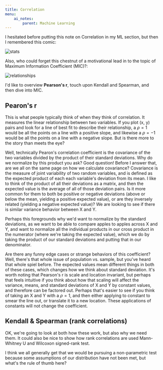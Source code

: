 ```yaml
---
title: Correlation
menu:
    ai_notes:
        parent: Machine Learning
---
```

I hesitated before putting this note on Correlation
in my ML section, but then I remembered this comic:

![stats](stats_are_funny.jpg)

Also, who could forget this chestnut of a motivational lead in to the topic
of Maximum Information Coefficient (MIC)?:

![relationships](relationships.png)

I'd like to overview **Pearson's r**, touch upon Kendall and Spearman, and then
dive into MIC. 

## Pearon's r

This is what people typically think of when they think of correlation. It measures
the linear relationship between two variables. If you plot (x, y) pairs and look 
for a line of best fit to describe their relationship, a $\rho = 1$ would be 
all the points on a line with a positive slope, and likewise a $\rho = -1$ would 
be all the points on a line with a negative slope. But is there more to the story
than meets the eye?

Well, technically Pearon's correlation coefficient is the covariance of the two
variables divided by the product of their standard deviations. Why do we normalize
by this product you ask? Good question! Before I answer that, are we all on the
same page on how we calculate covariance? Covariance is the measure of joint
variability of two random variables, and is defined as the expected product 
of each each variable's deviation from its mean. I like to think of the product
of all their deviations as a matrix, and then the expected value is the average
of all of those deviation pairs. Is it more common for them to both be positive 
or negative deviations (above or below the mean, yielding a positive expected 
value), or are they inversely related (yielding a negative expected value)? We 
are looking to see if there is similar variance behavior between X and Y. 

Perhaps this foregrounds why we'd want to normalize by the standard deviations,
as we want to be able to compare apples to apples across X and Y, and want to 
normalize all the individual products in our cross product in the numerator (where
we're taking the expected value), which we do by taking the product of our standard
deviations and putting that in our denominator.

Are there any funny edge cases or strange behaviors of this coefficient? Well,
there's that whole issue of population vs. sample, but you've heard that whole
spiel before. The expected values mean different things in both of these cases,
which changes how we think about standard deviation. It's worth noting that 
Pearson's r is scale and location invariant, but perhaps that feels intuitive
if you think about how that scaling will affect the variance, means, and standard
deviations of X and Y by constant values, and therefore can be factored out. Perhaps
that's easier to see if you think of taking an X and Y with a $\rho = 1$, and then
either applying to constant to smear the line out, or translate it to a new location.
These applications of constants will not change the coefficient. 

## Kendall & Spearman (rank correlations)

OK, we're going to look at both how these work, but also why we need them. It
could also be nice to show how rank correlations are used Mann-Whitney U 
and Wilcoxon signed-rank test. 

I think we all generally get that we would be pursuing a non-parametric test because 
some assumptions of our distribution have not been met, but what's the rule of
thumb here? 
